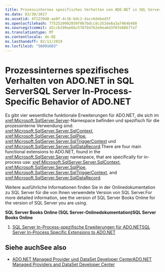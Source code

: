 ```yaml
---
title: Prozessinternes spezifisches Verhalten von ADO.NET in SQL Server
ms.date: 03/30/2017
ms.assetid: 4f223948-ae8f-4c16-bdc2-4acc6debed3f
ms.openlocfilehash: 7752520902059f067bdcc8c353de6a3a7464b488
ms.sourcegitcommit: d2ccb199ae6bc5787b4762e9ea6d3f6fe88677af
ms.translationtype: MT
ms.contentlocale: de-DE
ms.lasthandoff: 02/12/2019
ms.locfileid: "56091603"
---
```

# <a name="sql-server-in-process-specific-behavior-of-adonet"></a><span data-ttu-id="c5ca0-102">Prozessinternes spezifisches Verhalten von ADO.NET in SQL Server</span><span class="sxs-lookup"><span data-stu-id="c5ca0-102">SQL Server In-Process-Specific Behavior of ADO.NET</span></span>
<span data-ttu-id="c5ca0-103">Es gibt vier wesentliche funktionale Erweiterungen für ADO.NET, die sich im <xref:Microsoft.SqlServer.Server>-Namespace befinden und spezifisch für die prozessinterne Verwendung sind: <xref:Microsoft.SqlServer.Server.SqlContext>, <xref:Microsoft.SqlServer.Server.SqlPipe>, <xref:Microsoft.SqlServer.Server.SqlTriggerContext> und <xref:Microsoft.SqlServer.Server.SqlDataRecord>.</span><span class="sxs-lookup"><span data-stu-id="c5ca0-103">There are four main functional extensions to ADO.NET, found in the <xref:Microsoft.SqlServer.Server> namespace, that are specifically for in-process use: <xref:Microsoft.SqlServer.Server.SqlContext>, <xref:Microsoft.SqlServer.Server.SqlPipe>, <xref:Microsoft.SqlServer.Server.SqlTriggerContext>, and <xref:Microsoft.SqlServer.Server.SqlDataRecord>.</span></span>  
  
 <span data-ttu-id="c5ca0-104">Weitere ausführliche Informationen finden Sie in der Onlinedokumentation zu SQL Server für die von Ihnen verwendete Version von SQL Server.</span><span class="sxs-lookup"><span data-stu-id="c5ca0-104">For more detailed information, see the version of SQL Server Books Online for the version of SQL Server you are using.</span></span>  
  
 <span data-ttu-id="c5ca0-105">**SQL Server Books Online (SQL Server-Onlinedokumentation)**</span><span class="sxs-lookup"><span data-stu-id="c5ca0-105">**SQL Server Books Online**</span></span>  
  
1.  [<span data-ttu-id="c5ca0-106">SQL Server In-Process-spezifische Erweiterungen für ADO.NET</span><span class="sxs-lookup"><span data-stu-id="c5ca0-106">SQL Server In-Process Specific Extensions to ADO.NET</span></span>](https://go.microsoft.com/fwlink/?LinkId=115403)  
  
## <a name="see-also"></a><span data-ttu-id="c5ca0-107">Siehe auch</span><span class="sxs-lookup"><span data-stu-id="c5ca0-107">See also</span></span>
- [<span data-ttu-id="c5ca0-108">ADO.NET Managed Provider und DataSet Developer Center</span><span class="sxs-lookup"><span data-stu-id="c5ca0-108">ADO.NET Managed Providers and DataSet Developer Center</span></span>](https://go.microsoft.com/fwlink/?LinkId=217917)
